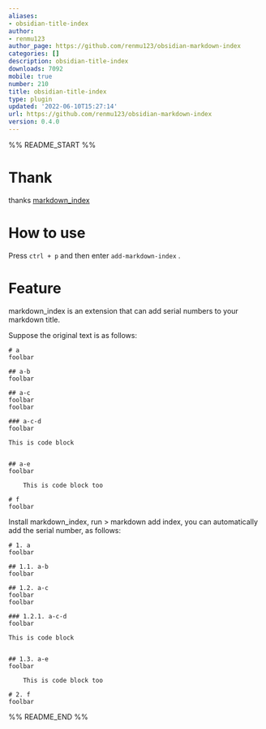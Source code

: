 ```yaml
---
aliases:
- obsidian-title-index
author:
- renmu123
author_page: https://github.com/renmu123/obsidian-markdown-index
categories: []
description: obsidian-title-index
downloads: 7092
mobile: true
number: 210
title: obsidian-title-index
type: plugin
updated: '2022-06-10T15:27:14'
url: https://github.com/renmu123/obsidian-markdown-index
version: 0.4.0
---
```


%% README_START %%

# Thank
thanks [markdown_index](https://github.com/legendmohe/markdown_index)


# How to use
Press `ctrl + p` and then enter `add-markdown-index` .

# Feature
markdown_index is an extension that can add serial numbers to your markdown title.

Suppose the original text is as follows:
```
# a
foolbar

## a-b
foolbar

## a-c
foolbar
foolbar

### a-c-d
foolbar

```
    This is code block
```

## a-e
foolbar

    This is code block too

# f
foolbar
```

Install markdown_index, run > markdown add index, you can automatically add the serial number, as follows:

```
# 1. a
foolbar

## 1.1. a-b
foolbar

## 1.2. a-c
foolbar
foolbar

### 1.2.1. a-c-d
foolbar

```
    This is code block
```

## 1.3. a-e
foolbar

    This is code block too

# 2. f
foolbar
```


%% README_END %%